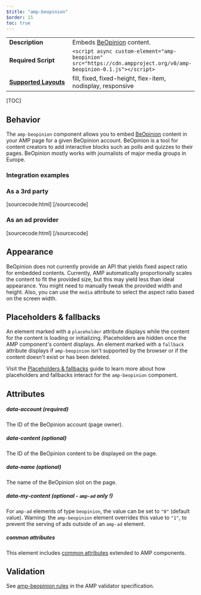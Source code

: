 ```yaml
---
$title: "amp-beopinion"
$order: 15
toc: true
---
```


<!---
Copyright 2018 The AMP HTML Authors. All Rights Reserved.

Licensed under the Apache License, Version 2.0 (the "License");
you may not use this file except in compliance with the License.
You may obtain a copy of the License at

      http://www.apache.org/licenses/LICENSE-2.0

Unless required by applicable law or agreed to in writing, software
distributed under the License is distributed on an "AS-IS" BASIS,
WITHOUT WARRANTIES OR CONDITIONS OF ANY KIND, either express or implied.
See the License for the specific language governing permissions and
limitations under the License.
-->



<table>
  <tr>
    <td width="40%"><strong>Description</strong></td>
        <td>Embeds <a href="https://beopinion.com/">BeOpinion</a> content.</td>
  </tr>
  <tr>
    <td width="40%"><strong>Required Script</strong></td>
    <td><code>&lt;script async custom-element="amp-beopinion" src="https://cdn.ampproject.org/v0/amp-beopinion-0.1.js">&lt;/script></code></td>
  </tr>
  <tr>
    <td class="col-fourty"><strong><a href="https://www.ampproject.org/docs/guides/responsive/control_layout.html">Supported Layouts</a></strong></td>
    <td>fill, fixed, fixed-height, flex-item, nodisplay, responsive</td>
  </tr>
</table>

[TOC]

## Behavior

The `amp-beopinion` component allows you to embed [BeOpinion](https://beopinion.com/) content in your AMP page for a given BeOpinion account. BeOpinion is a tool for content creators to add interactive blocks such as polls and quizzes to their pages. BeOpinion mostly works with journalists of major media groups in Europe.

### Integration examples

### As a 3rd party
[sourcecode:html]
<amp-beopinion width=375 height=472
      layout="responsive"
      data-account="589446dd42ee0d6fdd9c3dfd"
      data-content="5a703a2f46e0fb00016d51b3"
      data-name="content-slot">
</amp-beopinion>
[/sourcecode]

### As an ad provider

[sourcecode:html]
<amp-ad width="300" height="220"
      type="beopinion"
      layout="responsive"
      data-account="589446dd42ee0d6fdd9c3dfd"
      data-name="slot_0"
      data-my-content="0">
</amp-ad>
[/sourcecode]

## Appearance

BeOpinion does not currently provide an API that yields fixed aspect ratio for embedded contents. Currently, AMP automatically proportionally scales the content to fit the provided size, but this may yield less than ideal appearance. You might need to manually tweak the provided width and height. Also, you can use the `media` attribute to select the aspect ratio based on the screen width.

## Placeholders & fallbacks

An element marked with a `placeholder` attribute displays while the content for the content is loading or initializing.  Placeholders are hidden once the AMP component's content displays. An element marked with a `fallback` attribute displays if `amp-beopinion` isn't supported by the browser or if the content doesn't exist or has been deleted.

Visit the [Placeholders & fallbacks](https://www.ampproject.org/docs/guides/responsive/placeholders) guide to learn more about how placeholders and fallbacks interact for the `amp-beopinion` component.

## Attributes

##### data-account (required)

The ID of the BeOpinion account (page owner).

##### data-content (optional)

The ID of the BeOpinion content to be displayed on the page.

##### data-name (optional)
The name of the BeOpinion slot on the page.

##### data-my-content (optional - `amp-ad` only !)

For `amp-ad` elements of type `beopinion`, the value can be set to `"0"` (default value).
Warning: the `amp-beopinion` element overrides this value to `"1"`, to prevent the serving of ads outside of an `amp-ad` element.

##### common attributes

This element includes [common attributes](https://www.ampproject.org/docs/reference/common_attributes) extended to AMP components.

## Validation

See [amp-beopinion rules](https://github.com/ampproject/amphtml/blob/master/extensions/amp-beopinion/validator-amp-beopinion.protoascii) in the AMP validator specification.
